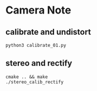 # Camera Note
## calibrate and undistort
```
python3 calibrate_01.py
```
## stereo and rectify
```
cmake .. && make
./stereo_calib_rectify
```
